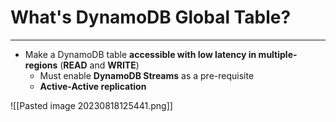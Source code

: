 # What's DynamoDB Global Table?
---

* Make a DynamoDB table **accessible with low latency in multiple-regions** (**READ** and **WRITE**)
	* Must enable **DynamoDB Streams** as a pre-requisite
	* **Active-Active replication**

![[Pasted image 20230818125441.png]]

